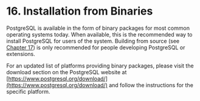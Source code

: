 # 16. Installation from Binaries

PostgreSQL is available in the form of binary packages for most common operating systems today. When available, this is the recommended way to install PostgreSQL for users of the system. Building from source (see [Chapter 17](https://www.postgresql.org/docs/14/installation.html)) is only recommended for people developing PostgreSQL or extensions.

For an updated list of platforms providing binary packages, please visit the download section on the PostgreSQL website at [https://www.postgresql.org/download/](https://www.postgresql.org/download/) and follow the instructions for the specific platform.

